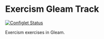 # Exercism Gleam Track

[![Configlet Status](https://github.com/exercism/gleam/actions/workflows/configlet.yml/badge.svg)](https://github.com/exercism/gleam/actions/workflows/configlet.yml)

Exercism exercises in Gleam.
